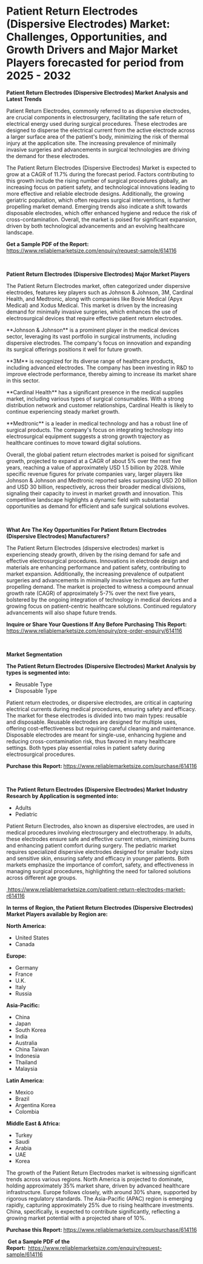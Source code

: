 <p><h1>Patient Return Electrodes (Dispersive Electrodes) Market: Challenges, Opportunities, and Growth Drivers and Major Market Players forecasted for period from 2025 - 2032</h1></p><p><strong>Patient Return Electrodes (Dispersive Electrodes) Market Analysis and Latest Trends</strong></p>
<p><p>Patient Return Electrodes, commonly referred to as dispersive electrodes, are crucial components in electrosurgery, facilitating the safe return of electrical energy used during surgical procedures. These electrodes are designed to disperse the electrical current from the active electrode across a larger surface area of the patient's body, minimizing the risk of thermal injury at the application site. The increasing prevalence of minimally invasive surgeries and advancements in surgical technologies are driving the demand for these electrodes.</p><p>The Patient Return Electrodes (Dispersive Electrodes) Market is expected to grow at a CAGR of 11.7% during the forecast period. Factors contributing to this growth include the rising number of surgical procedures globally, an increasing focus on patient safety, and technological innovations leading to more effective and reliable electrode designs. Additionally, the growing geriatric population, which often requires surgical interventions, is further propelling market demand. Emerging trends also indicate a shift towards disposable electrodes, which offer enhanced hygiene and reduce the risk of cross-contamination. Overall, the market is poised for significant expansion, driven by both technological advancements and an evolving healthcare landscape.</p></p>
<p><strong>Get a Sample PDF of the Report:&nbsp;</strong> <a href="https://www.reliablemarketsize.com/enquiry/request-sample/614116?utm_campaign=1889&utm_medium=2&utm_source=Github&utm_content=ia&utm_term=14042025&utm_id=patient-return-electrodes-dispersive-electrodes">https://www.reliablemarketsize.com/enquiry/request-sample/614116</a></p>
<p>&nbsp;</p>
<p><strong>Patient Return Electrodes (Dispersive Electrodes) Major Market Players</strong></p>
<p><p>The Patient Return Electrodes market, often categorized under dispersive electrodes, features key players such as Johnson & Johnson, 3M, Cardinal Health, and Medtronic, along with companies like Bovie Medical (Apyx Medical) and Xodus Medical. This market is driven by the increasing demand for minimally invasive surgeries, which enhances the use of electrosurgical devices that require effective patient return electrodes.</p><p>**Johnson & Johnson** is a prominent player in the medical devices sector, leveraging its vast portfolio in surgical instruments, including dispersive electrodes. The company's focus on innovation and expanding its surgical offerings positions it well for future growth.</p><p>**3M** is recognized for its diverse range of healthcare products, including advanced electrodes. The company has been investing in R&D to improve electrode performance, thereby aiming to increase its market share in this sector.</p><p>**Cardinal Health** has a significant presence in the medical supplies market, including various types of surgical consumables. With a strong distribution network and customer relationships, Cardinal Health is likely to continue experiencing steady market growth.</p><p>**Medtronic** is a leader in medical technology and has a robust line of surgical products. The company's focus on integrating technology into electrosurgical equipment suggests a strong growth trajectory as healthcare continues to move toward digital solutions.</p><p>Overall, the global patient return electrodes market is poised for significant growth, projected to expand at a CAGR of about 5% over the next five years, reaching a value of approximately USD 1.5 billion by 2028. While specific revenue figures for private companies vary, larger players like Johnson & Johnson and Medtronic reported sales surpassing USD 20 billion and USD 30 billion, respectively, across their broader medical divisions, signaling their capacity to invest in market growth and innovation. This competitive landscape highlights a dynamic field with substantial opportunities as demand for efficient and safe surgical solutions evolves.</p></p>
<p>&nbsp;</p>
<p><strong>What Are The Key Opportunities For Patient Return Electrodes (Dispersive Electrodes) Manufacturers?</strong></p>
<p><p>The Patient Return Electrodes (dispersive electrodes) market is experiencing steady growth, driven by the rising demand for safe and effective electrosurgical procedures. Innovations in electrode design and materials are enhancing performance and patient safety, contributing to market expansion. Additionally, the increasing prevalence of outpatient surgeries and advancements in minimally invasive techniques are further propelling demand. The market is projected to witness a compound annual growth rate (CAGR) of approximately 5-7% over the next five years, bolstered by the ongoing integration of technology in medical devices and a growing focus on patient-centric healthcare solutions. Continued regulatory advancements will also shape future trends.</p></p>
<p><strong>Inquire or Share Your Questions If Any Before Purchasing This Report:</strong> <a href="https://www.reliablemarketsize.com/enquiry/pre-order-enquiry/614116?utm_campaign=1889&utm_medium=2&utm_source=Github&utm_content=ia&utm_term=14042025&utm_id=patient-return-electrodes-dispersive-electrodes">https://www.reliablemarketsize.com/enquiry/pre-order-enquiry/614116</a></p>
<p>&nbsp;</p>
<p><strong>Market Segmentation</strong></p>
<p><strong>The Patient Return Electrodes (Dispersive Electrodes) Market Analysis by types is segmented into:</strong></p>
<p><ul><li>Reusable Type</li><li>Disposable Type</li></ul></p>
<p><p>Patient return electrodes, or dispersive electrodes, are critical in capturing electrical currents during medical procedures, ensuring safety and efficacy. The market for these electrodes is divided into two main types: reusable and disposable. Reusable electrodes are designed for multiple uses, offering cost-effectiveness but requiring careful cleaning and maintenance. Disposable electrodes are meant for single-use, enhancing hygiene and reducing cross-contamination risk, thus favored in many healthcare settings. Both types play essential roles in patient safety during electrosurgical procedures.</p></p>
<p><strong>Purchase this Report:&nbsp;</strong><a href="https://www.reliablemarketsize.com/purchase/614116?utm_campaign=1889&utm_medium=2&utm_source=Github&utm_content=ia&utm_term=14042025&utm_id=patient-return-electrodes-dispersive-electrodes">https://www.reliablemarketsize.com/purchase/614116</a></p>
<p>&nbsp;</p>
<p><strong>The Patient Return Electrodes (Dispersive Electrodes) Market Industry Research by Application is segmented into:</strong></p>
<p><ul><li>Adults</li><li>Pediatric</li></ul></p>
<p><p>Patient Return Electrodes, also known as dispersive electrodes, are used in medical procedures involving electrosurgery and electrotherapy. In adults, these electrodes ensure safe and effective current return, minimizing burns and enhancing patient comfort during surgery. The pediatric market requires specialized dispersive electrodes designed for smaller body sizes and sensitive skin, ensuring safety and efficacy in younger patients. Both markets emphasize the importance of comfort, safety, and effectiveness in managing surgical procedures, highlighting the need for tailored solutions across different age groups.</p></p>
<p><a href="https://www.reliablemarketsize.com/patient-return-electrodes-market-r614116?utm_campaign=1889&utm_medium=2&utm_source=Github&utm_content=ia&utm_term=14042025&utm_id=patient-return-electrodes-dispersive-electrodes">&nbsp;https://www.reliablemarketsize.com/patient-return-electrodes-market-r614116</a></p>
<p><strong>In terms of Region, the Patient Return Electrodes (Dispersive Electrodes) Market Players available by Region are:</strong></p>
<p>
    <p> <strong> North America: </strong>
        <ul>
            <li>United States</li>
            <li>Canada</li>
        </ul>
        </p> 
    <p> <strong> Europe: </strong>
        <ul>
            <li>Germany</li>
            <li>France</li>
            <li>U.K.</li>
            <li>Italy</li>
            <li>Russia</li>
        </ul>
        </p> 
    <p> <strong> Asia-Pacific: </strong>
        <ul>
            <li>China</li>
            <li>Japan</li>
            <li>South Korea</li>
            <li>India</li>
            <li>Australia</li>
            <li>China Taiwan</li>
            <li>Indonesia</li>
            <li>Thailand</li>
            <li>Malaysia</li>
        </ul>
        </p> 
    <p> <strong> Latin America: </strong>
        <ul>
            <li>Mexico</li>
            <li>Brazil</li>
            <li>Argentina Korea</li>
            <li>Colombia</li>
        </ul>
        </p> 
    <p> <strong> Middle East & Africa: </strong>
        <ul>
            <li>Turkey</li>
            <li>Saudi</li>
            <li>Arabia</li>
            <li>UAE</li>
            <li>Korea</li>
        </ul>
    </p>
    </p>
<p><p>The growth of the Patient Return Electrodes market is witnessing significant trends across various regions. North America is projected to dominate, holding approximately 35% market share, driven by advanced healthcare infrastructure. Europe follows closely, with around 30% share, supported by rigorous regulatory standards. The Asia-Pacific (APAC) region is emerging rapidly, capturing approximately 25% due to rising healthcare investments. China, specifically, is expected to contribute significantly, reflecting a growing market potential with a projected share of 10%.</p></p>
<p><strong>Purchase this Report: </strong><a href="https://www.reliablemarketsize.com/purchase/614116?utm_campaign=1889&utm_medium=2&utm_source=Github&utm_content=ia&utm_term=14042025&utm_id=patient-return-electrodes-dispersive-electrodes">https://www.reliablemarketsize.com/purchase/614116</a></p>
<p>&nbsp;<strong>Get a Sample PDF of the Report:&nbsp;&nbsp;</strong><a href="https://www.reliablemarketsize.com/enquiry/request-sample/614116?utm_campaign=1889&utm_medium=2&utm_source=Github&utm_content=ia&utm_term=14042025&utm_id=patient-return-electrodes-dispersive-electrodes">https://www.reliablemarketsize.com/enquiry/request-sample/614116</a></p>
<p><strong></strong></p>
<p><p></p><p></p><p></p></p>